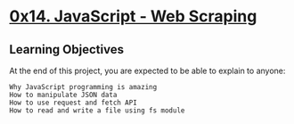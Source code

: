 # [0x14. JavaScript - Web Scraping]()

## Learning Objectives

At the end of this project, you are expected to be able to explain to anyone:

    Why JavaScript programming is amazing
    How to manipulate JSON data
    How to use request and fetch API
    How to read and write a file using fs module

